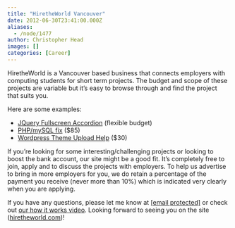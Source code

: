 ```yaml
---
title: "HiretheWorld Vancouver"
date: 2012-06-30T23:41:00.000Z
aliases:
  - /node/1477
author: Christopher Head
images: []
categories: [Career]
---
```


HiretheWorld is a Vancouver based business that connects employers with computing students for short term projects. The budget and scope of these projects are variable but it’s easy to browse through and find the project that suits you.

Here are some examples:

*   [JQuery Fullscreen Accordion](https://hiretheworld.com/freelance/jobs/2853/) (flexible budget)
*   [PHP/mySQL fix](https://hiretheworld.com/freelance/jobs/2697/) ($85)
*   [Wordpress Theme Upload Help](https://hiretheworld.com/freelance/jobs/2728/) ($30)

If you’re looking for some interesting/challenging projects or looking to boost the bank account, our site might be a good fit. It’s completely free to join, apply and to discuss the projects with employers. To help us advertise to bring in more employers for you, we do retain a percentage of the payment you receive (never more than 10%) which is indicated very clearly when you are applying.

If you have any questions, please let me know at [\[email protected\]](/cdn-cgi/l/email-protection#620714030c220a0b1007160a07150d100e064c010d0f) or check out [our how it works video](https://youtube.com/watch?v=a6Gx0nBIxzA). Looking forward to seeing you on the site ([hiretheworld.com](http://hiretheworld.com/))!
